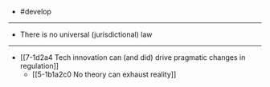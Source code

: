 - #develop
---
- There is no universal (jurisdictional) law
---
- [[7-1d2a4 Tech innovation can (and did) drive pragmatic changes in regulation]]
  - [[5-1b1a2c0 No theory can exhaust reality]]
